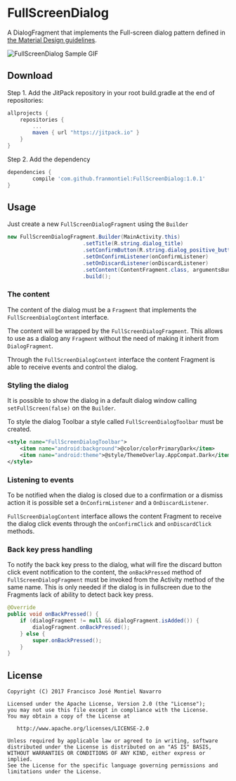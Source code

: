 FullScreenDialog
=================
A DialogFragment that implements the Full-screen dialog pattern defined in [the Material Design guidelines](https://material.io/guidelines/components/dialogs.html#dialogs-full-screen-dialogs).

![FullScreenDialog Sample GIF](https://github.com/franmontiel/FullScreenDialog/raw/master/fullscreendialog.gif)

Download
--------
Step 1. Add the JitPack repository in your root build.gradle at the end of repositories:
```groovy
allprojects {
    repositories {
        ...
        maven { url "https://jitpack.io" }
    }
}
```
Step 2. Add the dependency
```groovy
dependencies {
        compile 'com.github.franmontiel:FullScreenDialog:1.0.1'
}
```
Usage
-----
Just create a new `FullScreenDialogFragment` using the `Builder`
```java
new FullScreenDialogFragment.Builder(MainActivity.this)
                        .setTitle(R.string.dialog_title)
                        .setConfirmButton(R.string.dialog_positive_button)
                        .setOnConfirmListener(onConfirmListener)
                        .setOnDiscardListener(onDiscardListener)
                        .setContent(ContentFragment.class, argumentsBundle)
                        .build();
```
### The content
The content of the dialog must be a `Fragment` that implements the `FullScreenDialogContent` interface.

The content will be wrapped by the `FullScreenDialogFragment`. This allows to use as a dialog any `Fragment` without the need of making it inherit from `DialogFragment`.

Through the `FullScreenDialogContent` interface the content Fragment is able to receive events and control the dialog.

### Styling the dialog
It is possible to show the dialog in a default dialog window calling `setFullScreen(false)` on the `Builder`.

To style the dialog Toolbar a style called `FullScreenDialogToolbar` must be created.
```xml
<style name="FullScreenDialogToolbar">
    <item name="android:background">@color/colorPrimaryDark</item>
    <item name="android:theme">@style/ThemeOverlay.AppCompat.Dark</item>
</style>
```

### Listening to events
To be notified when the dialog is closed due to a confirmation or a dismiss action it is possible set a `OnConfirmListener` and a `OnDiscardListener`.

`FullScreenDialogContent` interface allows the content Fragment to receive the dialog click events through the `onConfirmClick` and `onDiscardClick` methods.

### Back key press handling
To notify the back key press to the dialog, what will fire the discard button click event notification to the content, the `onBackPressed` method of `FullScreenDialogFragment` must be invoked from the Activity method of the same name. This is only needed if the dialog is in fullscreen due to the Fragments lack of ability to detect back key press.
```java
@Override
public void onBackPressed() {
    if (dialogFragment != null && dialogFragment.isAdded()) {
        dialogFragment.onBackPressed();
    } else {
        super.onBackPressed();
    }
}
```
License
-------
    Copyright (C) 2017 Francisco José Montiel Navarro

    Licensed under the Apache License, Version 2.0 (the "License");
    you may not use this file except in compliance with the License.
    You may obtain a copy of the License at

       http://www.apache.org/licenses/LICENSE-2.0

    Unless required by applicable law or agreed to in writing, software
    distributed under the License is distributed on an "AS IS" BASIS,
    WITHOUT WARRANTIES OR CONDITIONS OF ANY KIND, either express or implied.
    See the License for the specific language governing permissions and
    limitations under the License.
